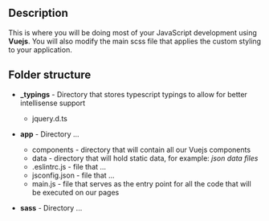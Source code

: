 ## Description

This is where you will be doing most of your JavaScript development using **Vuejs**. You will also modify the main scss file that applies the custom styling to your application.

## Folder structure

* **\_typings** - Directory that stores typescript typings to allow for better intellisense support

  * jquery.d.ts

* **app** - Directory ...

  * components - directory that will contain all our Vuejs components
  * data - directory that will hold static data, for example: _json data files_
  * .eslintrc.js - file that ...
  * jsconfig.json - file that ...
  * main.js - file that serves as the entry point for all the code that will be executed on our pages

* **sass** - Directory ...
